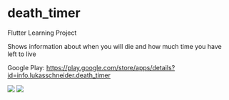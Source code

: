 # death_timer

Flutter Learning Project

Shows information about when you will die and how much time you have left to live

Google Play: https://play.google.com/store/apps/details?id=info.lukasschneider.death_timer

![](https://i.imgur.com/nkPkiy4m.png)
![](https://i.imgur.com/3JBunYpm.png)
